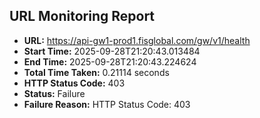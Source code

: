 ## URL Monitoring Report

- **URL:** https://api-gw1-prod1.fisglobal.com/gw/v1/health
- **Start Time:** 2025-09-28T21:20:43.013484
- **End Time:** 2025-09-28T21:20:43.224624
- **Total Time Taken:** 0.21114 seconds
- **HTTP Status Code:** 403
- **Status:** Failure
- **Failure Reason:** HTTP Status Code: 403
